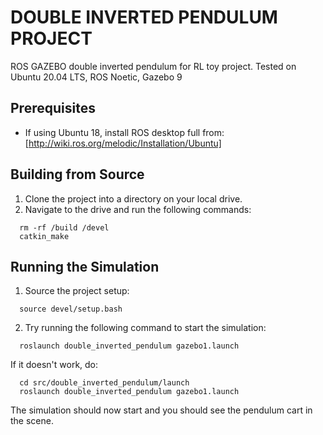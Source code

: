 # DOUBLE INVERTED PENDULUM PROJECT
ROS GAZEBO double inverted pendulum for RL toy project.
Tested on Ubuntu 20.04 LTS, ROS Noetic, Gazebo 9


## Prerequisites
  - If using Ubuntu 18, install ROS desktop full from: [http://wiki.ros.org/melodic/Installation/Ubuntu]

## Building from Source
  1. Clone the project into a directory on your local drive.
  2. Navigate to the drive and run the following commands:
  ```
  	rm -rf /build /devel
  	catkin_make
  ```

## Running the Simulation
  1. Source the project setup:
  ```
  	source devel/setup.bash
  ```
  2. Try running the following command to start the simulation:
  ```
  	roslaunch double_inverted_pendulum gazebo1.launch
  ```
  If it doesn't work, do:
  ```
  	cd src/double_inverted_pendulum/launch
  	roslaunch double_inverted_pendulum gazebo1.launch
  ```
  The simulation should now start and you should see the pendulum cart in the scene.
